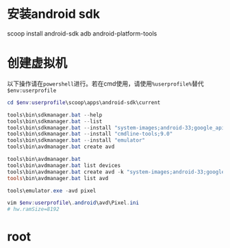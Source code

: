 # 安装android sdk

scoop install android-sdk adb android-platform-tools

# 创建虚拟机

以下操作请在`powershell`进行。若在cmd使用，请使用`%userprofile%`替代`$env:userprofile`

```powershell
cd $env:userprofile\scoop\apps\android-sdk\current

tools\bin\sdkmanager.bat --help
tools\bin\sdkmanager.bat --list
tools\bin\sdkmanager.bat --install "system-images;android-33;google_apis;x86_64"
tools\bin\sdkmanager.bat --install "cmdline-tools;9.0"
tools\bin\sdkmanager.bat --install "emulator"
tools\bin\avdmanager.bat create avd

tools\bin\avdmanager.bat
tools\bin\avdmanager.bat list devices
tools\bin\avdmanager.bat create avd -k "system-images;android-33;google_apis;x86_64" -n pixel -d 17
tools\bin\avdmanager.bat list avd

tools\emulator.exe -avd pixel

vim $env:userprofile\.android\avd\Pixel.ini
# hw.ramSize=8192

```


# root
